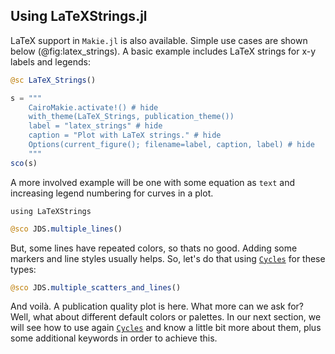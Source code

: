 ## Using LaTeXStrings.jl

LaTeX support in `Makie.jl` is also available.
Simple use cases are shown below (@fig:latex_strings).
A basic example includes LaTeX strings for x-y labels and legends:

```jl
@sc LaTeX_Strings()
```

```jl
s = """
    CairoMakie.activate!() # hide
    with_theme(LaTeX_Strings, publication_theme())
    label = "latex_strings" # hide
    caption = "Plot with LaTeX strings." # hide
    Options(current_figure(); filename=label, caption, label) # hide
    """
sco(s)
```

A more involved example will be one with some equation as `text` and increasing legend numbering for curves in a plot.

```
using LaTeXStrings
```

```jl
@sco JDS.multiple_lines()
```

But, some lines have repeated colors, so thats no good.
Adding some markers and line styles usually helps.
So, let's do that using [`Cycles`](http://makie.juliaplots.org/stable/theming.html#Cycles) for these types:

```jl
@sco JDS.multiple_scatters_and_lines()
```

And voilà.
A publication quality plot is here.
What more can we ask for?
Well, what about different default colors or palettes.
In our next section, we will see how to use again [`Cycles`](http://makie.juliaplots.org/stable/theming.html#Cycles) and know a little bit more about them, plus some additional keywords in order to achieve this.
